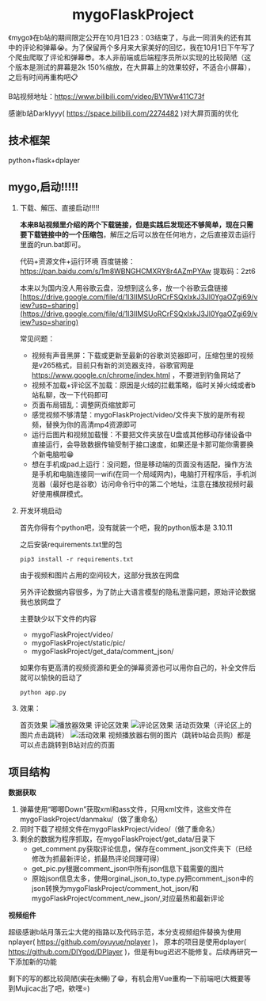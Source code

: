 <h1 align="center">mygoFlaskProject</h1>

《mygo》在b站的期间限定公开在10月1日23：03结束了，与此一同消失的还有其中的评论和弹幕:sob:。为了保留两个多月来大家美好的回忆，我在10月1日下午写了个爬虫爬取了评论和弹幕:sunglasses:。本人非前端或后端程序员所以实现的比较简陋（这个版本是测试的屏幕是2k 150%缩放，在大屏幕上的效果较好，不适合小屏幕），之后有时间再重构吧:clipboard:

B站视频地址：https://www.bilibili.com/video/BV1Ww411C73f

感谢b站Darklyyy( https://space.bilibili.com/2274482 )对大屏页面的优化

## 技术框架

python+flask+dplayer

## mygo,启动!!!!!
1. 下载、解压、直接启动!!!!!
   
   **本来B站视频里介绍的两个下载链接，但是实践后发现还不够简单，现在只需要下载链接中的一个压缩包**，解压之后可以放在任何地方，之后直接双击运行里面的run.bat即可。

   代码+资源文件+运行环境 百度链接：https://pan.baidu.com/s/1m8WBNGHCMXRY8r4AZmPYAw  提取码：2zt6

   本来以为国内没人用谷歌云盘，没想到这么多，放一个谷歌云盘链接 [https://drive.google.com/file/d/1l3IIMSUoRCrFSQxIxkJ3Jl0YgaOZgi69/view?usp=sharing](https://drive.google.com/file/d/1l3IIMSUoRCrFSQxIxkJ3Jl0YgaOZgi69/view?usp=sharing)

   常见问题：
   - 视频有声音黑屏：下载或更新至最新的谷歌浏览器即可，压缩包里的视频是v265格式，目前只有新的浏览器支持，谷歌官网是 https://www.google.cn/chrome/index.html ，不要进到钓鱼网站了
   - 视频不加载+评论区不加载：原因是火绒的拦截策略，临时关掉火绒或者b站私聊，改一下代码即可
   - 页面布局错乱：调整网页缩放即可
   - 感觉视频不够清楚：mygoFlaskProject/video/文件夹下放的是所有视频，替换为你的高清mp4资源即可
   - 运行后图片和视频加载慢：不要把文件夹放在U盘或其他移动存储设备中直接运行，会导致数据传输受制于接口速度，如果还是卡那可能你需要换个新电脑啦:grin:
   - 想在手机或pad上运行：没问题，但是移动端的页面没有适配，操作方法是手机和电脑连接同一wifi(在同一个局域网内)，电脑打开程序后，手机浏览器（最好也是谷歌）访问命令行中的第二个地址，注意在播放视频时最好使用横屏模式。

3. 开发环境启动

   首先你得有个python吧，没有就装一个吧，我的python版本是 3.10.11

   之后安装requirements.txt里的包

   ```shell
   pip3 install -r requirements.txt
   ```
   
   由于视频和图片占用的空间较大，这部分我放在网盘
   
   另外评论数据内容很多，为了防止大语言模型的隐私泄露问题，原始评论数据我也放网盘了
   
   主要缺少以下文件的内容
   
   - mygoFlaskProject/video/
   - mygoFlaskProject/static/pic/
   - mygoFlaskProject/get_data/comment_json/
   
   如果你有更高清的视频资源和更全的弹幕资源也可以用你自己的，补全文件后就可以愉快的启动了
   
   ```shell
   python app.py
   ```
3. 效果：

   首页效果
   ![播放器效果](https://github.com/wangwc18/mygoFlaskProject/blob/master/show-player.png)
   评论区效果
   ![评论区效果](https://github.com/wangwc18/mygoFlaskProject/blob/master/show-comment.png)
   活动页效果（评论区上的图片点击跳转）
   ![活动效果](https://github.com/wangwc18/mygoFlaskProject/blob/master/show-mygo.png)
   视频播放器右侧的图片（跳转b站会员购）都是可以点击跳转到B站对应的页面

## 项目结构

**数据获取**

1. 弹幕使用“唧唧Down”获取xml和ass文件，只用xml文件，这些文件在mygoFlaskProject/danmaku/（做了重命名）
2. 同时下载了视频文件在mygoFlaskProject/video/（做了重命名）
3. 剩余的数据为程序抓取，在mygoFlaskProject/get_data/目录下
   - get_comment.py获取评论信息，保存在comment_json文件夹下（已经修改为抓最新评论，抓最热评论同理可得）
   - get_pic.py根据comment_json中所有json信息下载需要的图片
   - 原始json信息太多，使用orginal_json_to_type.py把comment_json中的json转换为mygoFlaskProject/comment_hot_json/和mygoFlaskProject/comment_new_json/,对应最热和最新评论

**视频组件**

超级感谢b站月落云尘大佬的指路以及代码示范，本分支视频组件替换为使用nplayer( https://github.com/oyuyue/nplayer )，
原本的项目是使用dplayer( https://github.com/DIYgod/DPlayer )，但是有bug迟迟不能修复。后续再研究一下添加新的功能



剩下的写的都比较简陋(~~实在太懒~~)了:grin:，有机会用Vue重构一下前端吧(大概要等到Mujicac出了吧，欸嘿:star:)
